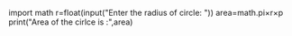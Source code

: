 import math
r=float(input("Enter the radius of circle: "))
area=math.pi×r×p
print("Area of the cirlce is :",area)
